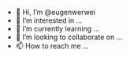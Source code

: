 - 👋 Hi, I’m @eugenwerwei
- 👀 I’m interested in ...
- 🌱 I’m currently learning ...
- 💞️ I’m looking to collaborate on ...
- 📫 How to reach me ...

<!---
eugenwerwei/eugenwerwei is a ✨ special ✨ repository because its `README.md` (this file) appears on your GitHub profile.
You can click the Preview link to take a look at your changes.
--->

